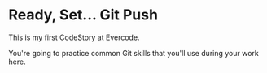 
# Ready, Set... Git Push

This is my first CodeStory at Evercode.

You're going to practice common Git skills that you'll use during your work here.
